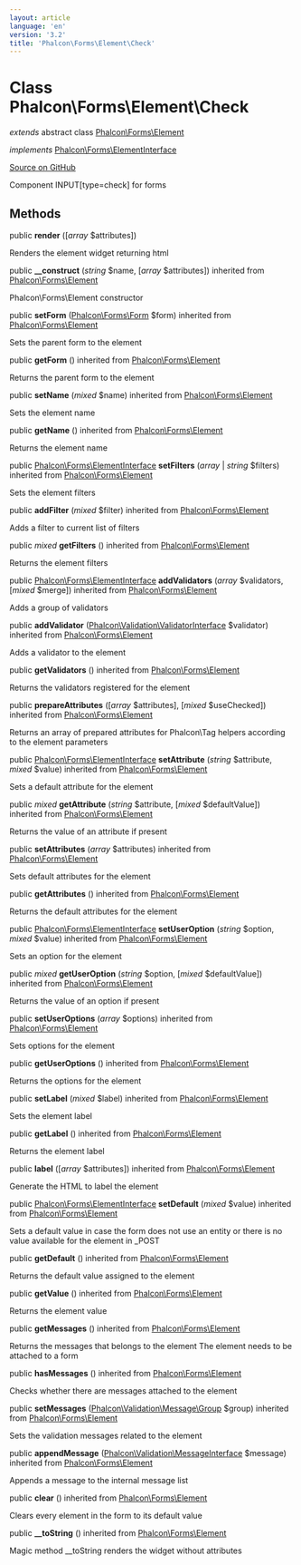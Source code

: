 ```yaml
---
layout: article
language: 'en'
version: '3.2'
title: 'Phalcon\Forms\Element\Check'
---
```

# Class **Phalcon\Forms\Element\Check**

*extends* abstract class [Phalcon\Forms\Element](/3.2/en/api/Phalcon_Forms_Element)

*implements* [Phalcon\Forms\ElementInterface](/3.2/en/api/Phalcon_Forms_ElementInterface)

<a href="https://github.com/phalcon/cphalcon/tree/v3.2.0/phalcon/forms/element/check.zep" class="btn btn-default btn-sm">Source on GitHub</a>

Component INPUT[type=check] for forms


## Methods
public  **render** ([*array* $attributes])

Renders the element widget returning html



public  **__construct** (*string* $name, [*array* $attributes]) inherited from [Phalcon\Forms\Element](/3.2/en/api/Phalcon_Forms_Element)

Phalcon\Forms\Element constructor



public  **setForm** ([Phalcon\Forms\Form](/3.2/en/api/Phalcon_Forms_Form) $form) inherited from [Phalcon\Forms\Element](/3.2/en/api/Phalcon_Forms_Element)

Sets the parent form to the element



public  **getForm** () inherited from [Phalcon\Forms\Element](/3.2/en/api/Phalcon_Forms_Element)

Returns the parent form to the element



public  **setName** (*mixed* $name) inherited from [Phalcon\Forms\Element](/3.2/en/api/Phalcon_Forms_Element)

Sets the element name



public  **getName** () inherited from [Phalcon\Forms\Element](/3.2/en/api/Phalcon_Forms_Element)

Returns the element name



public [Phalcon\Forms\ElementInterface](/3.2/en/api/Phalcon_Forms_ElementInterface) **setFilters** (*array* | *string* $filters) inherited from [Phalcon\Forms\Element](/3.2/en/api/Phalcon_Forms_Element)

Sets the element filters



public  **addFilter** (*mixed* $filter) inherited from [Phalcon\Forms\Element](/3.2/en/api/Phalcon_Forms_Element)

Adds a filter to current list of filters



public *mixed* **getFilters** () inherited from [Phalcon\Forms\Element](/3.2/en/api/Phalcon_Forms_Element)

Returns the element filters



public [Phalcon\Forms\ElementInterface](/3.2/en/api/Phalcon_Forms_ElementInterface) **addValidators** (*array* $validators, [*mixed* $merge]) inherited from [Phalcon\Forms\Element](/3.2/en/api/Phalcon_Forms_Element)

Adds a group of validators



public  **addValidator** ([Phalcon\Validation\ValidatorInterface](/3.2/en/api/Phalcon_Validation_ValidatorInterface) $validator) inherited from [Phalcon\Forms\Element](/3.2/en/api/Phalcon_Forms_Element)

Adds a validator to the element



public  **getValidators** () inherited from [Phalcon\Forms\Element](/3.2/en/api/Phalcon_Forms_Element)

Returns the validators registered for the element



public  **prepareAttributes** ([*array* $attributes], [*mixed* $useChecked]) inherited from [Phalcon\Forms\Element](/3.2/en/api/Phalcon_Forms_Element)

Returns an array of prepared attributes for Phalcon\Tag helpers
according to the element parameters



public [Phalcon\Forms\ElementInterface](/3.2/en/api/Phalcon_Forms_ElementInterface) **setAttribute** (*string* $attribute, *mixed* $value) inherited from [Phalcon\Forms\Element](/3.2/en/api/Phalcon_Forms_Element)

Sets a default attribute for the element



public *mixed* **getAttribute** (*string* $attribute, [*mixed* $defaultValue]) inherited from [Phalcon\Forms\Element](/3.2/en/api/Phalcon_Forms_Element)

Returns the value of an attribute if present



public  **setAttributes** (*array* $attributes) inherited from [Phalcon\Forms\Element](/3.2/en/api/Phalcon_Forms_Element)

Sets default attributes for the element



public  **getAttributes** () inherited from [Phalcon\Forms\Element](/3.2/en/api/Phalcon_Forms_Element)

Returns the default attributes for the element



public [Phalcon\Forms\ElementInterface](/3.2/en/api/Phalcon_Forms_ElementInterface) **setUserOption** (*string* $option, *mixed* $value) inherited from [Phalcon\Forms\Element](/3.2/en/api/Phalcon_Forms_Element)

Sets an option for the element



public *mixed* **getUserOption** (*string* $option, [*mixed* $defaultValue]) inherited from [Phalcon\Forms\Element](/3.2/en/api/Phalcon_Forms_Element)

Returns the value of an option if present



public  **setUserOptions** (*array* $options) inherited from [Phalcon\Forms\Element](/3.2/en/api/Phalcon_Forms_Element)

Sets options for the element



public  **getUserOptions** () inherited from [Phalcon\Forms\Element](/3.2/en/api/Phalcon_Forms_Element)

Returns the options for the element



public  **setLabel** (*mixed* $label) inherited from [Phalcon\Forms\Element](/3.2/en/api/Phalcon_Forms_Element)

Sets the element label



public  **getLabel** () inherited from [Phalcon\Forms\Element](/3.2/en/api/Phalcon_Forms_Element)

Returns the element label



public  **label** ([*array* $attributes]) inherited from [Phalcon\Forms\Element](/3.2/en/api/Phalcon_Forms_Element)

Generate the HTML to label the element



public [Phalcon\Forms\ElementInterface](/3.2/en/api/Phalcon_Forms_ElementInterface) **setDefault** (*mixed* $value) inherited from [Phalcon\Forms\Element](/3.2/en/api/Phalcon_Forms_Element)

Sets a default value in case the form does not use an entity
or there is no value available for the element in _POST



public  **getDefault** () inherited from [Phalcon\Forms\Element](/3.2/en/api/Phalcon_Forms_Element)

Returns the default value assigned to the element



public  **getValue** () inherited from [Phalcon\Forms\Element](/3.2/en/api/Phalcon_Forms_Element)

Returns the element value



public  **getMessages** () inherited from [Phalcon\Forms\Element](/3.2/en/api/Phalcon_Forms_Element)

Returns the messages that belongs to the element
The element needs to be attached to a form



public  **hasMessages** () inherited from [Phalcon\Forms\Element](/3.2/en/api/Phalcon_Forms_Element)

Checks whether there are messages attached to the element



public  **setMessages** ([Phalcon\Validation\Message\Group](/3.2/en/api/Phalcon_Validation_Message_Group) $group) inherited from [Phalcon\Forms\Element](/3.2/en/api/Phalcon_Forms_Element)

Sets the validation messages related to the element



public  **appendMessage** ([Phalcon\Validation\MessageInterface](/3.2/en/api/Phalcon_Validation_MessageInterface) $message) inherited from [Phalcon\Forms\Element](/3.2/en/api/Phalcon_Forms_Element)

Appends a message to the internal message list



public  **clear** () inherited from [Phalcon\Forms\Element](/3.2/en/api/Phalcon_Forms_Element)

Clears every element in the form to its default value



public  **__toString** () inherited from [Phalcon\Forms\Element](/3.2/en/api/Phalcon_Forms_Element)

Magic method __toString renders the widget without attributes



